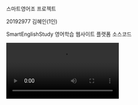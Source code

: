 스마트영어조 프로젝트

20192977 김혜인(1인)

SmartEnglishStudy 영어학습 웹사이트 플랫폼 소스코드


<video src="https://user-images.githubusercontent.com/101243964/213070577-deb4d112-d98f-4497-baa2-53a697f3bc22.mp4"></video>
